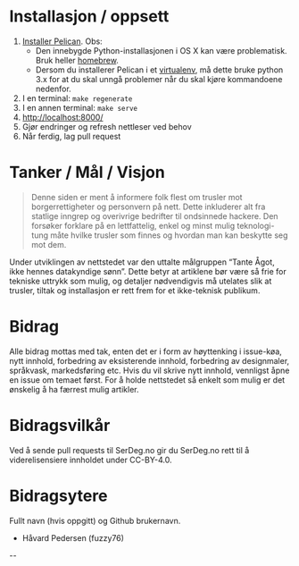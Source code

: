 # Installasjon / oppsett

1. [Installer Pelican](http://docs.getpelican.com/en/stable/). Obs:
	* Den innebygde Python-installasjonen i OS X kan være problematisk. Bruk heller [homebrew](http://brew.sh/).
	* Dersom du installerer Pelican i et [virtualenv](https://pypi.python.org/pypi/virtualenv), må dette bruke python 3.x for at du skal unngå problemer når du skal kjøre kommandoene nedenfor.
2. I en terminal: ```make regenerate```
3. I en annen terminal: ```make serve```
4. [http://localhost:8000/](http://localhost:8000/)
5. Gjør endringer og refresh nettleser ved behov
6. Når ferdig, lag pull request

# Tanker / Mål / Visjon

> Denne siden er ment å informere folk flest om trusler mot borgerrettigheter og personvern på nett. Dette inkluderer alt fra statlige inngrep og overivrige bedrifter til ondsinnede hackere. Den forsøker forklare på en lettfattelig, enkel og minst mulig teknologi-tung måte hvilke trusler som finnes og hvordan man kan beskytte seg mot dem.

Under utviklingen av nettstedet var den uttalte målgruppen “Tante Ågot, ikke hennes datakyndige sønn”. Dette betyr at artiklene bør være så frie for tekniske uttrykk som mulig, og detaljer nødvendigvis må utelates slik at trusler, tiltak og installasjon er rett frem for et ikke-teknisk publikum.

# Bidrag
Alle bidrag mottas med tak, enten det er i form av høyttenking i issue-køa, nytt innhold, forbedring av eksisterende innhold, forbedring av designmaler, språkvask, markedsføring etc. Hvis du vil skrive nytt innhold, vennligst åpne en issue om temaet først. For å holde nettstedet så enkelt som mulig er det ønskelig å ha færrest mulig artikler.

# Bidragsvilkår
Ved å sende pull requests til SerDeg.no gir du SerDeg.no rett til å viderelisensiere innholdet under CC-BY-4.0.

# Bidragsytere
Fullt navn (hvis oppgitt) og Github brukernavn.

* Håvard Pedersen (fuzzy76)


--

